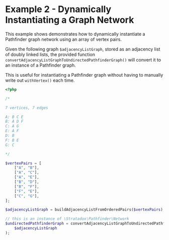 # Example 2 - Dynamically Instantiating a Graph Network

This example shows demonstrates how to dynamically instantiate a Pathfinder graph network using an array of vertex pairs.

Given the following graph `$adjacencyListGraph`, stored as an adjacency list of doubly linked lists, the provided function `convertAdjacencyListGraphToUndirectedPathfinderGraph()` will convert it to an instance of a Pathfinder graph.

This is useful for instantiating a Pathfinder graph without having to manually write out `withVertex()` each time.

```php
<?php

/*

7 vertices, 7 edges

A: B C E
B: A D F
C: A G
E: A F
D: B
F: B E
G: C

*/

$vertexPairs = [
    ["A", "B"],
    ["A", "C"],
    ["A", "E"],
    ["B", "D"],
    ["B", "F"],
    ["F", "E"],
    ["C", "G"],
];

$adjacencyListGraph = buildAdjacencyListFromOrderedPairs($vertexPairs);

// this is an instance of \Stratadox\Pathfinder\Network
$undirectedPathfinderGraph = convertAdjacencyListGraphToUndirectedPathfinderGraph(
    $adjacencyListGraph
);
```
